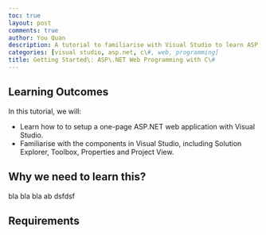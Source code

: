 ```yaml
---
toc: true
layout: post
comments: true
author: You Quan
description: A tutorial to familiarise with Visual Studio to learn ASP.Net web programming with C\#.
categories: [visual studio, asp.net, c\#, web, programming]
title: Getting Started\: ASP\.NET Web Programming with C\#
---
```


## Learning Outcomes
In this tutorial, we will:
- Learn how to to setup a one-page ASP.NET web application with Visual Studio.
- Familiarise with the components in Visual Studio, including Solution Explorer, Toolbox, Properties and Project View.

## Why we need to learn this?
bla bla bla ab dsfdsf

## Requirements
